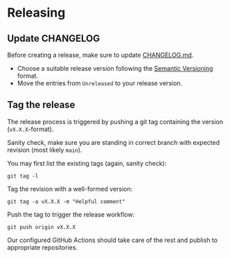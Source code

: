 # Releasing

## Update CHANGELOG

Before creating a release, make sure to update [CHANGELOG.md](../CHANGELOG.md).

* Choose a suitable release version following the [Semantic Versioning](https://semver.org/spec/v2.0.0.html) format.
* Move the entries from `Unreleased` to your release version.

## Tag the release

The release process is triggered by pushing a git tag containing the version (`vX.X.X`-format).

Sanity check, make sure you are standing in correct branch with expected revision (most likely `main`).

You may first list the existing tags (again, sanity check):

```shell
git tag -l
```

Tag the revision with a well-formed version:

```shell
git tag -a vX.X.X -m "Helpful comment"
```

Push the tag to trigger the release workflow:

```shell
git push origin vX.X.X
```

Our configured GitHub Actions should take care of the rest and publish to appropriate repositories.

